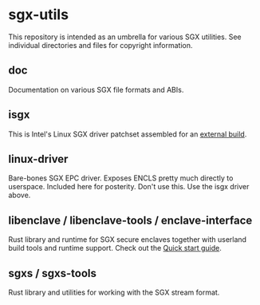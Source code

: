 # sgx-utils

This repository is intended as an umbrella for various SGX utilities. See
individual directories and files for copyright information.

## doc

Documentation on various SGX file formats and ABIs.

## isgx

This is Intel's Linux SGX driver patchset assembled for an [external 
build](https://www.kernel.org/doc/Documentation/kbuild/modules.txt).

## linux-driver

Bare-bones SGX EPC driver. Exposes ENCLS pretty much directly to userspace. 
Included here for posterity. Don't use this. Use the isgx driver above.

## libenclave / libenclave-tools / enclave-interface

Rust library and runtime for SGX secure enclaves together with userland build 
tools and runtime support. Check out the [Quick start guide](doc/GUIDE.md).

## sgxs / sgxs-tools

Rust library and utilities for working with the SGX stream format.
